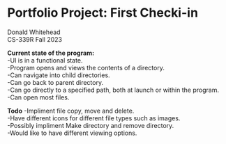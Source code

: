 # Portfolio Project: First Checki-in 

Donald Whitehead  
CS-339R Fall 2023  

**Current state of the program:**  
  -UI is in a functional state.  
  -Program opens and views the contents of a directory.  
  -Can navigate into child directories.  
  -Can go back to parent directory.  
  -Can go directly to a specified path, both at launch or within the program.  
  -Can open most files.  


**Todo**
  -Impliment file copy, move and delete.  
  -Have different icons for different file types such as images.  
  -Possibly impliment Make directory and remove directory.  
  -Would like to have different viewing options.  